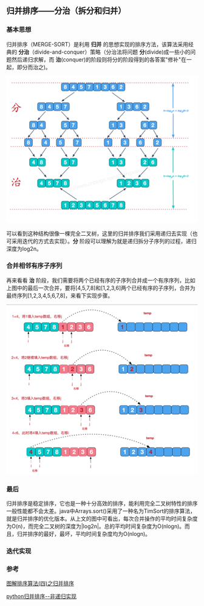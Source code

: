 ## 归并排序——分治（拆分和归并）

### 基本思想

归并排序（MERGE-SORT）是利用 **归并** 的思想实现的排序方法，该算法采用经典的 **分治**（divide-and-conquer）策略（分治法将问题 **分**(divide)成一些小的问题然后递归求解，而 **治**(conquer)的阶段则将分的阶段得到的各答案"修补"在一起，即分而治之)。

 ![](..\image\归并排序.png) 

可以看到这种结构很像一棵完全二叉树，这里的归并排序我们采用递归去实现（也可采用迭代的方式去实现）。**分** 阶段可以理解为就是递归拆分子序列的过程，递归深度为log2n。 

### 合并相邻有序子序列

再来看看 **治** 阶段，我们需要将两个已经有序的子序列合并成一个有序序列，比如上图中的最后一次合并，要将[4,5,7,8]和[1,2,3,6]两个已经有序的子序列，合并为最终序列[1,2,3,4,5,6,7,8]，来看下实现步骤。 

 ![](..\image\归并操作.png) 

### 最后

归并排序是稳定排序，它也是一种十分高效的排序，能利用完全二叉树特性的排序一般性能都不会太差。java中Arrays.sort()采用了一种名为TimSort的排序算法，就是归并排序的优化版本。从上文的图中可看出，每次合并操作的平均时间复杂度为O(n)，而完全二叉树的深度为|log2n|。总的平均时间复杂度为O(nlogn)。而且，归并排序的最好，最坏，平均时间复杂度均为O(nlogn)。 



### 迭代实现



### 参考

[图解排序算法(四)之归并排序](https://www.cnblogs.com/chengxiao/p/6194356.html)

[python归并排序--非递归实现](https://www.jianshu.com/p/3f27384387c1)

